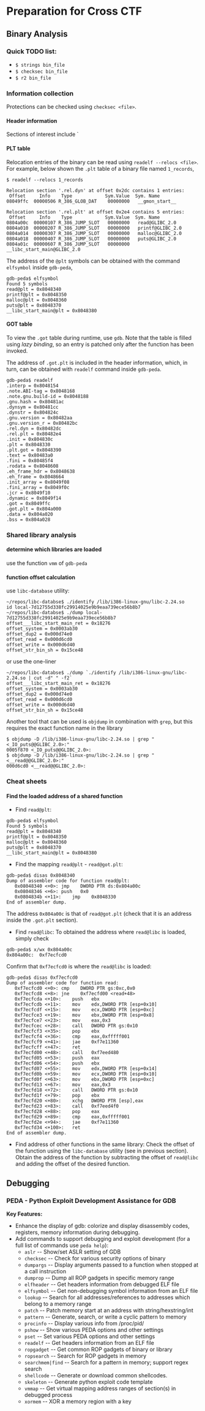 # Preparation for Cross CTF

## Binary Analysis
### Quick TODO list:
* `$ strings bin_file`
* `$ checksec bin_file`
* `$ r2 bin_file`
### Information collection
Protections can be checked using `checksec <file>`.
#### Header information

Sections of interest include `
#### PLT table
Relocation entries of the binary can be read using `readelf --relocs <file>`. For example, below shown the `.plt` table of a binary file named `1_records`,
```
$ readelf --relocs 1_records 

Relocation section '.rel.dyn' at offset 0x2dc contains 1 entries:
 Offset     Info    Type            Sym.Value  Sym. Name
08049ffc  00000506 R_386_GLOB_DAT    00000000   __gmon_start__

Relocation section '.rel.plt' at offset 0x2e4 contains 5 entries:
 Offset     Info    Type            Sym.Value  Sym. Name
0804a00c  00000107 R_386_JUMP_SLOT   00000000   read@GLIBC_2.0
0804a010  00000207 R_386_JUMP_SLOT   00000000   printf@GLIBC_2.0
0804a014  00000307 R_386_JUMP_SLOT   00000000   malloc@GLIBC_2.0
0804a018  00000407 R_386_JUMP_SLOT   00000000   puts@GLIBC_2.0
0804a01c  00000607 R_386_JUMP_SLOT   00000000   __libc_start_main@GLIBC_2.0
```

The address of the `@plt` symbols can be obtained with the command `elfsymbol` inside `gdb-peda`,
```
gdb-peda$ elfsymbol
Found 5 symbols
read@plt = 0x8048340
printf@plt = 0x8048350
malloc@plt = 0x8048360
puts@plt = 0x8048370
__libc_start_main@plt = 0x8048380
```
#### GOT table
To view the `.got` table during runtime, use `gdb`. Note that the table is filled using *lazy binding*, so an entry is patched only after the function has been invoked.

The address of `.got.plt` is included in the header information, which, in turn, can be obtained with `readelf` command inside `gdb-peda`. 
```
gdb-peda$ readelf
.interp = 0x8048154
.note.ABI-tag = 0x8048168
.note.gnu.build-id = 0x8048188
.gnu.hash = 0x80481ac
.dynsym = 0x80481cc
.dynstr = 0x804824c
.gnu.version = 0x80482aa
.gnu.version_r = 0x80482bc
.rel.dyn = 0x80482dc
.rel.plt = 0x80482e4
.init = 0x804830c
.plt = 0x8048330
.plt.got = 0x8048390
.text = 0x80483a0
.fini = 0x80485f4
.rodata = 0x8048608
.eh_frame_hdr = 0x8048638
.eh_frame = 0x8048664
.init_array = 0x8049f08
.fini_array = 0x8049f0c
.jcr = 0x8049f10
.dynamic = 0x8049f14
.got = 0x8049ffc
.got.plt = 0x804a000
.data = 0x804a020
.bss = 0x804a028
```




### Shared library analysis
#### determine which libraries are loaded
use the function `vmm` of `gdb-peda`

#### function offset calculation
use `libc-database` utility:
```
~/repos/libc-databse$ ./identify /lib/i386-linux-gnu/libc-2.24.so 
id local-7d12755d338fc29914025e9b9eaa739ece56b8b7
~/repos/libc-databse$ ./dump local-7d12755d338fc29914025e9b9eaa739ece56b8b7
offset___libc_start_main_ret = 0x18276
offset_system = 0x0003ab30
offset_dup2 = 0x000d74e0
offset_read = 0x000d6cd0
offset_write = 0x000d6d40
offset_str_bin_sh = 0x15ce48
```
or use the one-liner
```
~/repos/libc-databse$ ./dump `./identify /lib/i386-linux-gnu/libc-2.24.so | cut -d" " -f2`
offset___libc_start_main_ret = 0x18276
offset_system = 0x0003ab30
offset_dup2 = 0x000d74e0
offset_read = 0x000d6cd0
offset_write = 0x000d6d40
offset_str_bin_sh = 0x15ce48
```

Another tool that can be used is `objdump` in combination with `grep`, but this requires the exact function name in the library
```
$ objdump -D /lib/i386-linux-gnu/libc-2.24.so | grep "<_IO_puts@@GLIBC_2.0>:"
0005f870 <_IO_puts@@GLIBC_2.0>:
$ objdump -D /lib/i386-linux-gnu/libc-2.24.so | grep "<__read@@GLIBC_2.0>:"
000d6cd0 <__read@@GLIBC_2.0>:
```

### Cheat sheets
#### Find the loaded address of a shared function
- Find `read@plt`:
```
gdb-peda$ elfsymbol
Found 5 symbols
read@plt = 0x8048340
printf@plt = 0x8048350
malloc@plt = 0x8048360
puts@plt = 0x8048370
__libc_start_main@plt = 0x8048380
```

- Find the mapping `read@plt` - `read@got.plt`:
```
gdb-peda$ disas 0x8048340
Dump of assembler code for function read@plt:
   0x08048340 <+0>:	jmp    DWORD PTR ds:0x804a00c
   0x08048346 <+6>:	push   0x0
   0x0804834b <+11>:	jmp    0x8048330
End of assembler dump.
```
The address `0x804a00c` is that of `read@got.plt` (check that it is an address inside the `.got.plt` section). 
- Find `read@libc`:
To obtained the address where `read@libc` is loaded, simply check
```
gdb-peda$ x/wx 0x804a00c
0x804a00c:	0xf7ecfcd0
```
Confirm that `0xf7ecfcd0` is where the `read@libc` is loaded:
```
gdb-peda$ disas 0xf7ecfcd0
Dump of assembler code for function read:
   0xf7ecfcd0 <+0>:	cmp    DWORD PTR gs:0xc,0x0
   0xf7ecfcd8 <+8>:	jne    0xf7ecfd00 <read+48>
   0xf7ecfcda <+10>:	push   ebx
   0xf7ecfcdb <+11>:	mov    edx,DWORD PTR [esp+0x10]
   0xf7ecfcdf <+15>:	mov    ecx,DWORD PTR [esp+0xc]
   0xf7ecfce3 <+19>:	mov    ebx,DWORD PTR [esp+0x8]
   0xf7ecfce7 <+23>:	mov    eax,0x3
   0xf7ecfcec <+28>:	call   DWORD PTR gs:0x10
   0xf7ecfcf3 <+35>:	pop    ebx
   0xf7ecfcf4 <+36>:	cmp    eax,0xfffff001
   0xf7ecfcf9 <+41>:	jae    0xf7e11360
   0xf7ecfcff <+47>:	ret    
   0xf7ecfd00 <+48>:	call   0xf7eed480
   0xf7ecfd05 <+53>:	push   eax
   0xf7ecfd06 <+54>:	push   ebx
   0xf7ecfd07 <+55>:	mov    edx,DWORD PTR [esp+0x14]
   0xf7ecfd0b <+59>:	mov    ecx,DWORD PTR [esp+0x10]
   0xf7ecfd0f <+63>:	mov    ebx,DWORD PTR [esp+0xc]
   0xf7ecfd13 <+67>:	mov    eax,0x3
   0xf7ecfd18 <+72>:	call   DWORD PTR gs:0x10
   0xf7ecfd1f <+79>:	pop    ebx
   0xf7ecfd20 <+80>:	xchg   DWORD PTR [esp],eax
   0xf7ecfd23 <+83>:	call   0xf7eed4f0
   0xf7ecfd28 <+88>:	pop    eax
   0xf7ecfd29 <+89>:	cmp    eax,0xfffff001
   0xf7ecfd2e <+94>:	jae    0xf7e11360
   0xf7ecfd34 <+100>:	ret    
End of assembler dump.
```
- Find address of other functions in the same library:
Check the offset of the function using the `libc-database` utility (see in previous section). 
Obtain the address of the function by subtracting the offset of `read@libc` and adding the offset of the desired function.

## Debugging


### PEDA - Python Exploit Development Assistance for GDB
**Key Features:**
* Enhance the display of gdb: colorize and display disassembly codes, registers, memory information during debugging.
* Add commands to support debugging and exploit development (for a full list of commands use `peda help`):
  * `aslr` -- Show/set ASLR setting of GDB
  * `checksec` -- Check for various security options of binary
  * `dumpargs` -- Display arguments passed to a function when stopped at a call instruction
  * `dumprop` -- Dump all ROP gadgets in specific memory range
  * `elfheader` -- Get headers information from debugged ELF file
  * `elfsymbol` -- Get non-debugging symbol information from an ELF file
  * `lookup` -- Search for all addresses/references to addresses which belong to a memory range
  * `patch` -- Patch memory start at an address with string/hexstring/int
  * `pattern` -- Generate, search, or write a cyclic pattern to memory
  * `procinfo` -- Display various info from /proc/pid/
  * `pshow` -- Show various PEDA options and other settings
  * `pset` -- Set various PEDA options and other settings
  * `readelf` -- Get headers information from an ELF file
  * `ropgadget` -- Get common ROP gadgets of binary or library
  * `ropsearch` -- Search for ROP gadgets in memory
  * `searchmem|find` -- Search for a pattern in memory; support regex search
  * `shellcode` -- Generate or download common shellcodes.
  * `skeleton` -- Generate python exploit code template
  * `vmmap` -- Get virtual mapping address ranges of section(s) in debugged process
  * `xormem` -- XOR a memory region with a key